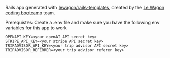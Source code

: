 Rails app generated with [lewagon/rails-templates](https://github.com/lewagon/rails-templates), created by the [Le Wagon coding bootcamp](https://www.lewagon.com) team.

Prerequistes:
Create a .env file and make sure you have the following env variables for this app to work
```
OPENAPI_KEY=<your openAI API secret key>
STRIPE_API_KEY=<your stripe API secret key>
TRIPADVISOR_API_KEY=<your trip advisor API secret key>
TRIPADVISOR_REFERRER=<your trip advisor referer key>
```